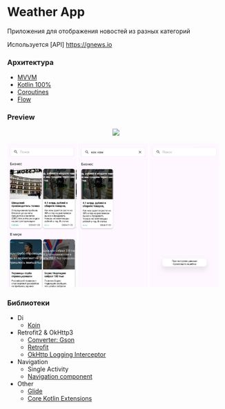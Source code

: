 Weather App
===================

Приложения для отображения новостей из разных категорий

Используется [API] https://gnews.io

### Архитектура

* [MVVM](https://developer.android.com/jetpack/guide)
* [Kotlin 100%](https://kotlinlang.org/)
* [Coroutines](https://github.com/Kotlin/kotlinx.coroutines)
* [Flow](https://kotlinlang.org/docs/flow.html)

### Preview

<p align="center">
<img src="gif_1.gif" width="32%"/>
</p>
<p align="left">
<img src="pic_1.jpg" width="32%"/>
<img src="pic_2.jpg" width="32%"/>
<img src="pic_3.jpg" width="32%"/>
</p>

### Библиотеки

* Di
    * [Koin](https://github.com/InsertKoinIO/koin)
* Retrofit2 & OkHttp3
    * [Converter: Gson](https://mvnrepository.com/artifact/com.squareup.retrofit2/converter-gson)
    * [Retrofit](https://mvnrepository.com/artifact/com.squareup.retrofit2/retrofit)
    * [OkHttp Logging Interceptor](https://mvnrepository.com/artifact/com.squareup.okhttp3/logging-interceptor)
* Navigation
    * Single Activity
    * [Navigation component](https://developer.android.google.cn/guide/navigation/navigation-getting-started?hl=en)
* Other
    * [Glide](https://github.com/bumptech/glide)
    * [Core Kotlin Extensions](https://developer.android.com/kotlin/ktx#core)
